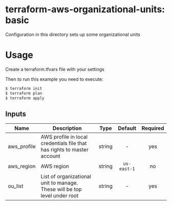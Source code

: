 terraform-aws-organizational-units: basic
======================================

Configuration in this directory sets up some organizational units

Usage
=====

Create a terraform.tfvars file with your settings

Then to run this example you need to execute:

```bash
$ terraform init
$ terraform plan
$ terraform apply
```

<!-- BEGINNING OF PRE-COMMIT-TERRAFORM DOCS HOOK -->
## Inputs

| Name | Description | Type | Default | Required |
|------|-------------|:----:|:-----:|:-----:|
| aws\_profile | AWS profile in local credentials file that has rights to master account | string | - | yes |
| aws\_region | AWS region | string | `us-east-1` | no |
| ou\_list | List of organizational unit to manage. These will be top level under root | string | - | yes |

<!-- END OF PRE-COMMIT-TERRAFORM DOCS HOOK -->

